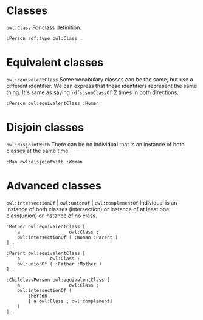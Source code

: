 # Classes
`owl:Class`
For class definition.

```turtle
:Person rdf:type owl:Class .
```
# Equivalent classes
`owl:equivalentClass`
Some vocabulary classes can be the same, but use a different identifier. We can express that these identifiers represent the same thing.
It's same as saying `rdfs:subClassOf` 2 times in both directions.

```turtle
:Person owl:equivalentClass :Human
```

# Disjoin classes
`owl:disjointWith`
There can be no individual that is an instance of both classes at the same time.

```turtle
:Man owl:disjointWith :Woman
```

# Advanced classes
`owl:intersectionOf` | `owl:unionOf` | `owl:complementOf`
Individual is an instance of both classes (intersection) or instance of at least one class(union) or instance of no class.

```turtle
:Mother owl:equivalentClass [
	a                  owl:Class ;
	owl:intersectionOf ( :Woman :Parent )
] .

:Parent owl:equivalentClass [
	a           owl:Class ;
	owl:unionOf ( :Father :Mother )
] .

:ChildlessPerson owl:equivalentClass [
	a                  owl:Class ;
	owl:intersectionOf ( 
		:Person
		[ a owl:Class ; owl:complement]
	)
] .
```

